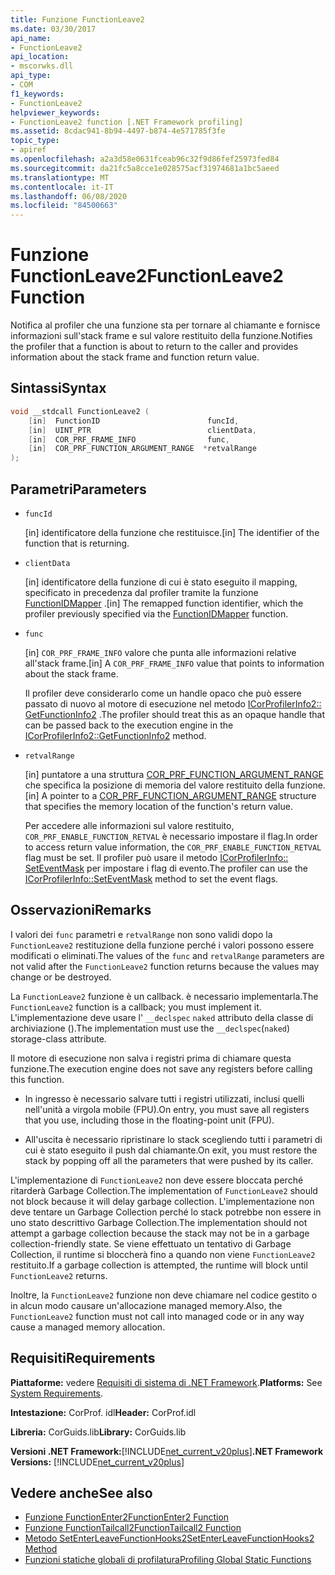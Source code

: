 ```yaml
---
title: Funzione FunctionLeave2
ms.date: 03/30/2017
api_name:
- FunctionLeave2
api_location:
- mscorwks.dll
api_type:
- COM
f1_keywords:
- FunctionLeave2
helpviewer_keywords:
- FunctionLeave2 function [.NET Framework profiling]
ms.assetid: 8cdac941-8b94-4497-b874-4e571785f3fe
topic_type:
- apiref
ms.openlocfilehash: a2a3d58e0631fceab96c32f9d86fef25973fed84
ms.sourcegitcommit: da21fc5a8cce1e028575acf31974681a1bc5aeed
ms.translationtype: MT
ms.contentlocale: it-IT
ms.lasthandoff: 06/08/2020
ms.locfileid: "84500663"
---
```

# <a name="functionleave2-function"></a><span data-ttu-id="9bdf0-102">Funzione FunctionLeave2</span><span class="sxs-lookup"><span data-stu-id="9bdf0-102">FunctionLeave2 Function</span></span>
<span data-ttu-id="9bdf0-103">Notifica al profiler che una funzione sta per tornare al chiamante e fornisce informazioni sull'stack frame e sul valore restituito della funzione.</span><span class="sxs-lookup"><span data-stu-id="9bdf0-103">Notifies the profiler that a function is about to return to the caller and provides information about the stack frame and function return value.</span></span>  
  
## <a name="syntax"></a><span data-ttu-id="9bdf0-104">Sintassi</span><span class="sxs-lookup"><span data-stu-id="9bdf0-104">Syntax</span></span>  
  
```cpp  
void __stdcall FunctionLeave2 (  
    [in]  FunctionID                        funcId,  
    [in]  UINT_PTR                          clientData,  
    [in]  COR_PRF_FRAME_INFO                func,  
    [in]  COR_PRF_FUNCTION_ARGUMENT_RANGE  *retvalRange  
);  
```  
  
## <a name="parameters"></a><span data-ttu-id="9bdf0-105">Parametri</span><span class="sxs-lookup"><span data-stu-id="9bdf0-105">Parameters</span></span>

- `funcId`

  <span data-ttu-id="9bdf0-106">\[in] identificatore della funzione che restituisce.</span><span class="sxs-lookup"><span data-stu-id="9bdf0-106">\[in] The identifier of the function that is returning.</span></span>

- `clientData`

  <span data-ttu-id="9bdf0-107">\[in] identificatore della funzione di cui è stato eseguito il mapping, specificato in precedenza dal profiler tramite la funzione [FunctionIDMapper](functionidmapper-function.md) .</span><span class="sxs-lookup"><span data-stu-id="9bdf0-107">\[in] The remapped function identifier, which the profiler previously specified via the [FunctionIDMapper](functionidmapper-function.md) function.</span></span>

- `func`

  <span data-ttu-id="9bdf0-108">\[in] `COR_PRF_FRAME_INFO` valore che punta alle informazioni relative all'stack frame.</span><span class="sxs-lookup"><span data-stu-id="9bdf0-108">\[in] A `COR_PRF_FRAME_INFO` value that points to information about the stack frame.</span></span>

  <span data-ttu-id="9bdf0-109">Il profiler deve considerarlo come un handle opaco che può essere passato di nuovo al motore di esecuzione nel metodo [ICorProfilerInfo2:: GetFunctionInfo2](icorprofilerinfo2-getfunctioninfo2-method.md) .</span><span class="sxs-lookup"><span data-stu-id="9bdf0-109">The profiler should treat this as an opaque handle that can be passed back to the execution engine in the [ICorProfilerInfo2::GetFunctionInfo2](icorprofilerinfo2-getfunctioninfo2-method.md) method.</span></span>  
  
- `retvalRange`

  <span data-ttu-id="9bdf0-110">\[in] puntatore a una struttura [COR_PRF_FUNCTION_ARGUMENT_RANGE](cor-prf-function-argument-range-structure.md) che specifica la posizione di memoria del valore restituito della funzione.</span><span class="sxs-lookup"><span data-stu-id="9bdf0-110">\[in] A pointer to a [COR_PRF_FUNCTION_ARGUMENT_RANGE](cor-prf-function-argument-range-structure.md) structure that specifies the memory location of the function's return value.</span></span>

  <span data-ttu-id="9bdf0-111">Per accedere alle informazioni sul valore restituito, `COR_PRF_ENABLE_FUNCTION_RETVAL` è necessario impostare il flag.</span><span class="sxs-lookup"><span data-stu-id="9bdf0-111">In order to access return value information, the `COR_PRF_ENABLE_FUNCTION_RETVAL` flag must be set.</span></span> <span data-ttu-id="9bdf0-112">Il profiler può usare il metodo [ICorProfilerInfo:: SetEventMask](icorprofilerinfo-seteventmask-method.md) per impostare i flag di evento.</span><span class="sxs-lookup"><span data-stu-id="9bdf0-112">The profiler can use the [ICorProfilerInfo::SetEventMask](icorprofilerinfo-seteventmask-method.md) method to set the event flags.</span></span>

## <a name="remarks"></a><span data-ttu-id="9bdf0-113">Osservazioni</span><span class="sxs-lookup"><span data-stu-id="9bdf0-113">Remarks</span></span>  
 <span data-ttu-id="9bdf0-114">I valori dei `func` parametri e `retvalRange` non sono validi dopo la `FunctionLeave2` restituzione della funzione perché i valori possono essere modificati o eliminati.</span><span class="sxs-lookup"><span data-stu-id="9bdf0-114">The values of the `func` and `retvalRange` parameters are not valid after the `FunctionLeave2` function returns because the values may change or be destroyed.</span></span>  
  
 <span data-ttu-id="9bdf0-115">La `FunctionLeave2` funzione è un callback. è necessario implementarla.</span><span class="sxs-lookup"><span data-stu-id="9bdf0-115">The `FunctionLeave2` function is a callback; you must implement it.</span></span> <span data-ttu-id="9bdf0-116">L'implementazione deve usare l' `__declspec` `naked` attributo della classe di archiviazione ().</span><span class="sxs-lookup"><span data-stu-id="9bdf0-116">The implementation must use the `__declspec`(`naked`) storage-class attribute.</span></span>  
  
 <span data-ttu-id="9bdf0-117">Il motore di esecuzione non salva i registri prima di chiamare questa funzione.</span><span class="sxs-lookup"><span data-stu-id="9bdf0-117">The execution engine does not save any registers before calling this function.</span></span>  
  
- <span data-ttu-id="9bdf0-118">In ingresso è necessario salvare tutti i registri utilizzati, inclusi quelli nell'unità a virgola mobile (FPU).</span><span class="sxs-lookup"><span data-stu-id="9bdf0-118">On entry, you must save all registers that you use, including those in the floating-point unit (FPU).</span></span>  
  
- <span data-ttu-id="9bdf0-119">All'uscita è necessario ripristinare lo stack scegliendo tutti i parametri di cui è stato eseguito il push dal chiamante.</span><span class="sxs-lookup"><span data-stu-id="9bdf0-119">On exit, you must restore the stack by popping off all the parameters that were pushed by its caller.</span></span>  
  
 <span data-ttu-id="9bdf0-120">L'implementazione di `FunctionLeave2` non deve essere bloccata perché ritarderà Garbage Collection.</span><span class="sxs-lookup"><span data-stu-id="9bdf0-120">The implementation of `FunctionLeave2` should not block because it will delay garbage collection.</span></span> <span data-ttu-id="9bdf0-121">L'implementazione non deve tentare un Garbage Collection perché lo stack potrebbe non essere in uno stato descrittivo Garbage Collection.</span><span class="sxs-lookup"><span data-stu-id="9bdf0-121">The implementation should not attempt a garbage collection because the stack may not be in a garbage collection-friendly state.</span></span> <span data-ttu-id="9bdf0-122">Se viene effettuato un tentativo di Garbage Collection, il runtime si bloccherà fino a quando non viene `FunctionLeave2` restituito.</span><span class="sxs-lookup"><span data-stu-id="9bdf0-122">If a garbage collection is attempted, the runtime will block until `FunctionLeave2` returns.</span></span>  
  
 <span data-ttu-id="9bdf0-123">Inoltre, la `FunctionLeave2` funzione non deve chiamare nel codice gestito o in alcun modo causare un'allocazione managed memory.</span><span class="sxs-lookup"><span data-stu-id="9bdf0-123">Also, the `FunctionLeave2` function must not call into managed code or in any way cause a managed memory allocation.</span></span>  
  
## <a name="requirements"></a><span data-ttu-id="9bdf0-124">Requisiti</span><span class="sxs-lookup"><span data-stu-id="9bdf0-124">Requirements</span></span>  
 <span data-ttu-id="9bdf0-125">**Piattaforme:** vedere [Requisiti di sistema di .NET Framework](../../get-started/system-requirements.md).</span><span class="sxs-lookup"><span data-stu-id="9bdf0-125">**Platforms:** See [System Requirements](../../get-started/system-requirements.md).</span></span>  
  
 <span data-ttu-id="9bdf0-126">**Intestazione:** CorProf. idl</span><span class="sxs-lookup"><span data-stu-id="9bdf0-126">**Header:** CorProf.idl</span></span>  
  
 <span data-ttu-id="9bdf0-127">**Libreria:** CorGuids.lib</span><span class="sxs-lookup"><span data-stu-id="9bdf0-127">**Library:** CorGuids.lib</span></span>  
  
 <span data-ttu-id="9bdf0-128">**Versioni .NET Framework:**[!INCLUDE[net_current_v20plus](../../../../includes/net-current-v20plus-md.md)]</span><span class="sxs-lookup"><span data-stu-id="9bdf0-128">**.NET Framework Versions:** [!INCLUDE[net_current_v20plus](../../../../includes/net-current-v20plus-md.md)]</span></span>  
  
## <a name="see-also"></a><span data-ttu-id="9bdf0-129">Vedere anche</span><span class="sxs-lookup"><span data-stu-id="9bdf0-129">See also</span></span>

- [<span data-ttu-id="9bdf0-130">Funzione FunctionEnter2</span><span class="sxs-lookup"><span data-stu-id="9bdf0-130">FunctionEnter2 Function</span></span>](functionenter2-function.md)
- [<span data-ttu-id="9bdf0-131">Funzione FunctionTailcall2</span><span class="sxs-lookup"><span data-stu-id="9bdf0-131">FunctionTailcall2 Function</span></span>](functiontailcall2-function.md)
- [<span data-ttu-id="9bdf0-132">Metodo SetEnterLeaveFunctionHooks2</span><span class="sxs-lookup"><span data-stu-id="9bdf0-132">SetEnterLeaveFunctionHooks2 Method</span></span>](icorprofilerinfo2-setenterleavefunctionhooks2-method.md)
- [<span data-ttu-id="9bdf0-133">Funzioni statiche globali di profilatura</span><span class="sxs-lookup"><span data-stu-id="9bdf0-133">Profiling Global Static Functions</span></span>](profiling-global-static-functions.md)
